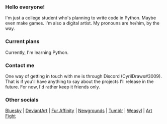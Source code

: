 ### Hello everyone!
I'm just a college student who's planning to write code in Python. Maybe even make games. I'm also a digital artist. My pronouns are he/him, by the way.
### Current plans
Currently, I'm learning Python.
### Contact me
One way of getting in touch with me is through Discord (CyrilDraws#3009). That is if you'll have anything to say about the projects I'll release in the future. For now, I'd rather keep it friends only.
### Other socials
[Bluesky](https://bsky.app/profile/cyrildraws.bsky.social) | 
[DeviantArt](https://deviantart.com/cyrildraws) | 
[Fur Affinity](https://furaffinity.net/user/cyrildraws) | 
[Newgrounds](https://cyrildraws.newgrounds.com) | 
[Tumblr](https://cyrildraws.tumblr.com) | 
[Weasyl](https://weasyl.com/~cyrildraws) | 
[Art Fight](https://artfight.net/~CyrilDraws)
